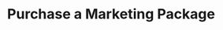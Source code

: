 ---
title: "Purchase a Marketing Package"
description: "Reach thousands of Latinx in Tech across the US by purchasing a marketing package for Techqueria's newsletter or social media platforms. 📣"
image: "/assets/img/support-us/corporate-partner/marketing-packages/_index.jpg"
hideImage: true
noTimeEstimate: true
sortByWeight: true
aliases:
  - /support-us/corporate-partner/marketing-packages/
---